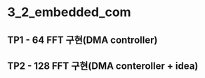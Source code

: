 # 3_2_embedded_com

## TP1 - 64 FFT 구현(DMA controller)

## TP2 - 128 FFT 구현(DMA conteroller + idea)
